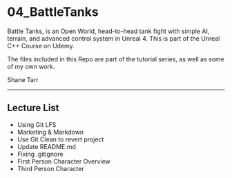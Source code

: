 # 04_BattleTanks
Battle Tanks, is an Open World, head-to-head tank fight with simple AI, terrain, and advanced control system in Unreal 4.
This is part of the Unreal C++ Course on Udemy.

The files included in this Repo are part of the tutorial series, as well as some of my own work.

Shane Tarr

---

## Lecture List
* Using Git LFS
* Marketing & Markdown
* Use Git Clean to revert project
* Update README.md
* Fixing .gitignore
* First Person Character Overview
* Third Person Character
